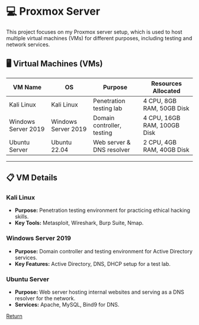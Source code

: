 # 💻 Proxmox Server

This project focuses on my Proxmox server setup, which is used to host multiple virtual machines (VMs) for different purposes, including testing and network services.

## 🖥️ Virtual Machines (VMs)

| VM Name             | OS                 | Purpose                   | Resources Allocated        |
|---------------------|--------------------|---------------------------|----------------------------|
| Kali Linux           | Kali Linux         | Penetration testing lab    | 4 CPU, 8GB RAM, 50GB Disk  |
| Windows Server 2019  | Windows Server 2019| Domain controller, testing | 4 CPU, 16GB RAM, 100GB Disk|
| Ubuntu Server        | Ubuntu 22.04       | Web server & DNS resolver  | 2 CPU, 4GB RAM, 40GB Disk  |

---

## 📋 VM Details

### Kali Linux
- **Purpose:** Penetration testing environment for practicing ethical hacking skills.
- **Key Tools:** Metasploit, Wireshark, Burp Suite, Nmap.

### Windows Server 2019
- **Purpose:** Domain controller and testing environment for Active Directory services.
- **Key Features:** Active Directory, DNS, DHCP setup for a test lab.

### Ubuntu Server
- **Purpose:** Web server hosting internal websites and serving as a DNS resolver for the network.
- **Services:** Apache, MySQL, Bind9 for DNS.


[Return](./README.md)